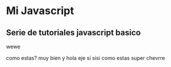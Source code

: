 # Mi Javascript

## Serie de tutoriales javascript basico
wewe

como estas?
muy bien y 
hola
eje si sisi
como estas
super chevrre